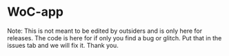 # WoC-app
Note: This is not meant to be edited by outsiders and is only here for releases. The code is here for if only you find a bug or glitch. Put that in the issues tab and we will fix it. Thank you. 
